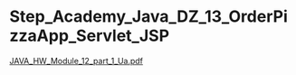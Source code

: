 # Step_Academy_Java_DZ_13_OrderPizzaApp_Servlet_JSP
[JAVA_HW_Module_12_part_1_Ua.pdf](https://github.com/SvitLanaSvit/Step_Academy_Java_DZ_13_OrderPizzaApp_Servlet_JSP/blob/main/assets/JAVA_HW_Module_12_part_1_Ua.pdf)
